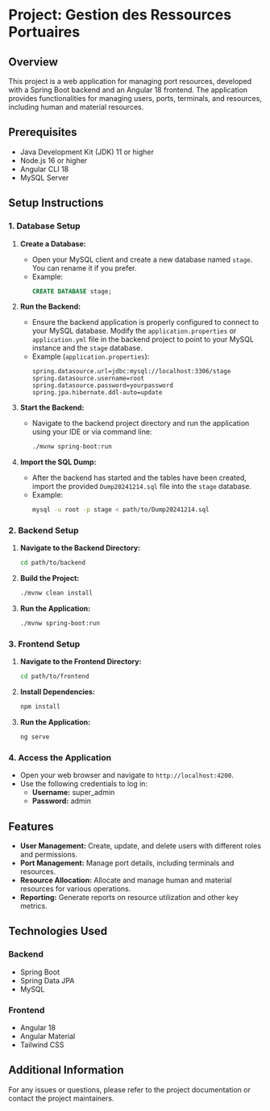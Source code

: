 # Project: Gestion des Ressources Portuaires

## Overview

This project is a web application for managing port resources, developed with a Spring Boot backend and an Angular 18 frontend. The application provides functionalities for managing users, ports, terminals, and resources, including human and material resources.

## Prerequisites

- Java Development Kit (JDK) 11 or higher
- Node.js 16 or higher
- Angular CLI 18
- MySQL Server

## Setup Instructions

### 1. Database Setup

1. **Create a Database:**
   - Open your MySQL client and create a new database named `stage`. You can rename it if you prefer.
   - Example:
     ```sql
     CREATE DATABASE stage;
     ```

2. **Run the Backend:**
   - Ensure the backend application is properly configured to connect to your MySQL database. Modify the `application.properties` or `application.yml` file in the backend project to point to your MySQL instance and the `stage` database.
   - Example (`application.properties`):
     ```properties
     spring.datasource.url=jdbc:mysql://localhost:3306/stage
     spring.datasource.username=root
     spring.datasource.password=yourpassword
     spring.jpa.hibernate.ddl-auto=update
     ```

3. **Start the Backend:**
   - Navigate to the backend project directory and run the application using your IDE or via command line:
     ```bash
     ./mvnw spring-boot:run
     ```

4. **Import the SQL Dump:**
   - After the backend has started and the tables have been created, import the provided `Dump20241214.sql` file into the `stage` database.
   - Example:
     ```bash
     mysql -u root -p stage < path/to/Dump20241214.sql
     ```

### 2. Backend Setup

1. **Navigate to the Backend Directory:**
   ```bash
   cd path/to/backend
   ```

2. **Build the Project:**
   ```bash
   ./mvnw clean install
   ```

3. **Run the Application:**
   ```bash
   ./mvnw spring-boot:run
   ```

### 3. Frontend Setup

1. **Navigate to the Frontend Directory:**
   ```bash
   cd path/to/frontend
   ```

2. **Install Dependencies:**
   ```bash
   npm install
   ```

3. **Run the Application:**
   ```bash
   ng serve
   ```

### 4. Access the Application

- Open your web browser and navigate to `http://localhost:4200`.
- Use the following credentials to log in:
  - **Username:** super_admin
  - **Password:** admin

## Features

- **User Management:** Create, update, and delete users with different roles and permissions.
- **Port Management:** Manage port details, including terminals and resources.
- **Resource Allocation:** Allocate and manage human and material resources for various operations.
- **Reporting:** Generate reports on resource utilization and other key metrics.

## Technologies Used

### Backend

- Spring Boot
- Spring Data JPA
- MySQL

### Frontend

- Angular 18
- Angular Material
- Tailwind CSS

## Additional Information

For any issues or questions, please refer to the project documentation or contact the project maintainers.
